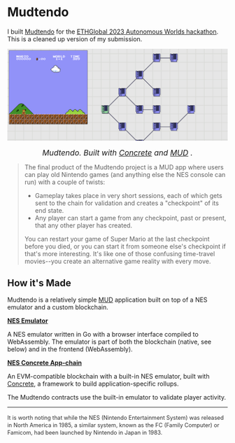 # Mudtendo

I built [Mudtendo](https://ethglobal.com/showcase/mudtendo-8vjvh) for the [ETHGlobal 2023 Autonomous Worlds hackathon](https://ethglobal.com/events/autonomous). This is a cleaned up version of my submission.

![Mudtendo screenshot](img/screenshot.png)

<div align="center">
<p style="font-size: 1.25em; margin: 10px;"><em>
Mudtendo. Built with
<a href="https://github.com/therealbytes/concrete-geth">Concrete</a>
and
<a href="https://github.com/latticexyz/mud">MUD</a>
.</em></p>
</div>

> The final product of the Mudtendo project is a MUD app where users can play old Nintendo games (and anything else the NES console can run) with a couple of twists:
> 
> - Gameplay takes place in very short sessions, each of which gets sent to the chain for validation and creates a "checkpoint" of its end state.
> - Any player can start a game from any checkpoint, past or present, that any other player has created.
> 
> You can restart your game of Super Mario at the last checkpoint before you died, or you can start it from someone else's checkpoint if that's more interesting. It's like one of those confusing time-travel movies--you create an alternative game reality with every move.

## How it's Made

Mudtendo is a relatively simple <a href="https://github.com/latticexyz/mud">MUD</a> application built on top of a NES emulator and a custom blockchain.

**[NES Emulator](https://github.com/therealbytes/nes)**

A NES emulator written in Go with a browser interface compiled to WebAssembly. The emulator is part of both the blockchain (native, see below) and in the frontend (WebAssembly).

**[NES Concrete App-chain](https://github.com/therealbytes/neschain)**

An EVM-compatible blockchain with a built-in NES emulator, built with <a href="https://github.com/therealbytes/concrete-geth">Concrete</a>, a framework to build application-specific rollups.

The Mudtendo contracts use the built-in emulator to validate player activity.

---

<span style="font-size: 0.9em; opacity: 0.9;">
It is worth noting that while the NES (Nintendo Entertainment System) was released in North America in 1985, a similar system, known as the FC (Family Computer) or Famicom, had been launched by Nintendo in Japan in 1983.
</span>

